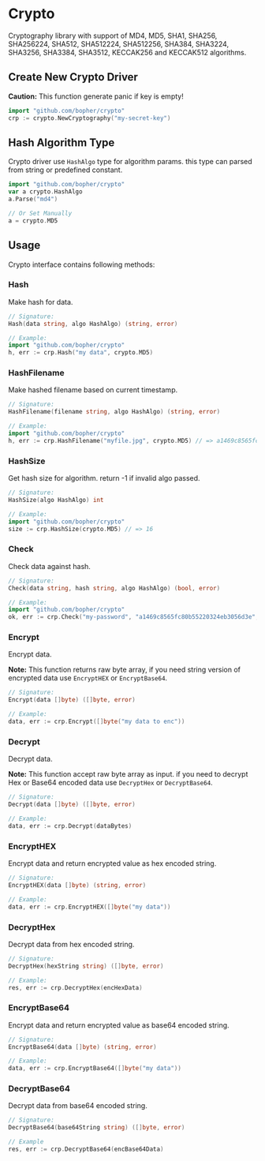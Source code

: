 # Crypto

Cryptography library with support of MD4, MD5, SHA1, SHA256, SHA256224, SHA512, SHA512224, SHA512256, SHA384, SHA3224, SHA3256, SHA3384, SHA3512, KECCAK256 and KECCAK512 algorithms.

## Create New Crypto Driver

**Caution:** This function generate panic if key is empty!

```go
import "github.com/bopher/crypto"
crp := crypto.NewCryptography("my-secret-key")
```

## Hash Algorithm Type

Crypto driver use `HashAlgo` type for algorithm params. this type can parsed from string or predefined constant.

```go
import "github.com/bopher/crypto"
var a crypto.HashAlgo
a.Parse("md4")

// Or Set Manually
a = crypto.MD5
```

## Usage

Crypto interface contains following methods:

### Hash

Make hash for data.

```go
// Signature:
Hash(data string, algo HashAlgo) (string, error)

// Example:
import "github.com/bopher/crypto"
h, err := crp.Hash("my data", crypto.MD5)
```

### HashFilename

Make hashed filename based on current timestamp.

```go
// Signature:
HashFilename(filename string, algo HashAlgo) (string, error)

// Example:
import "github.com/bopher/crypto"
h, err := crp.HashFilename("myfile.jpg", crypto.MD5) // => a1469c8565fc80b55220324eb3056d3e.jpg
```

### HashSize

Get hash size for algorithm. return -1 if invalid algo passed.

```go
// Signature:
HashSize(algo HashAlgo) int

// Example:
import "github.com/bopher/crypto"
size := crp.HashSize(crypto.MD5) // => 16
```

### Check

Check data against hash.

```go
// Signature:
Check(data string, hash string, algo HashAlgo) (bool, error)

// Example:
import "github.com/bopher/crypto"
ok, err := crp.Check("my-password", "a1469c8565fc80b55220324eb3056d3e", crypto.MD5)
```

### Encrypt

Encrypt data.

**Note:** This function returns raw byte array, if you need string version of encrypted data use `EncryptHEX` or `EncryptBase64`.

```go
// Signature:
Encrypt(data []byte) ([]byte, error)

// Example:
data, err := crp.Encrypt([]byte("my data to enc"))
```

### Decrypt

Decrypt data.

**Note:** This function accept raw byte array as input. if you need to decrypt Hex or Base64 encoded data use `DecryptHex` or `DecryptBase64`.

```go
// Signature:
Decrypt(data []byte) ([]byte, error)

// Example:
data, err := crp.Decrypt(dataBytes)
```

### EncryptHEX

Encrypt data and return encrypted value as hex encoded string.

```go
// Signature:
EncryptHEX(data []byte) (string, error)

// Example:
data, err := crp.EncryptHEX([]byte("my data"))
```

### DecryptHex

Decrypt data from hex encoded string.

```go
// Signature:
DecryptHex(hexString string) ([]byte, error)

// Example:
res, err := crp.DecryptHex(encHexData)
```

### EncryptBase64

Encrypt data and return encrypted value as base64 encoded string.

```go
// Signature:
EncryptBase64(data []byte) (string, error)

// Example:
data, err := crp.EncryptBase64([]byte("my data"))
```

### DecryptBase64

Decrypt data from base64 encoded string.

```go
// Signature:
DecryptBase64(base64String string) ([]byte, error)

// Example
res, err := crp.DecryptBase64(encBase64Data)
```
